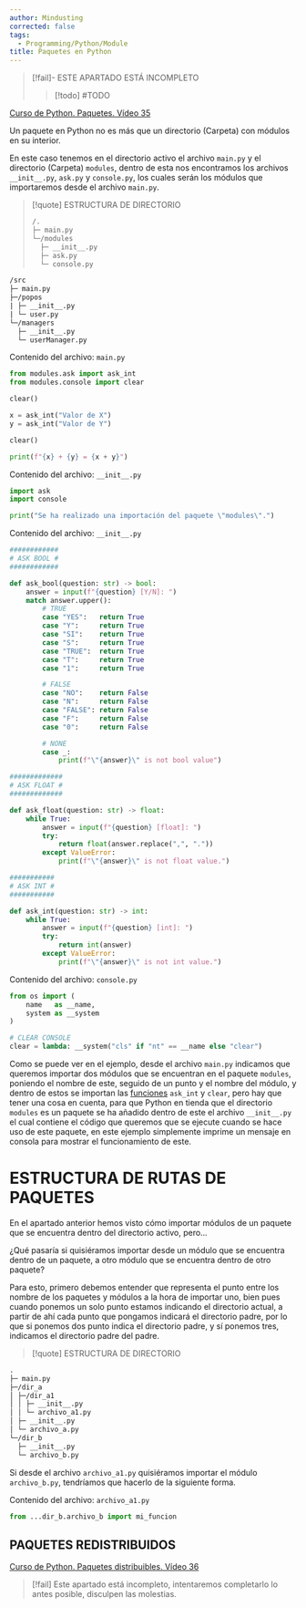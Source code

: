 ```yaml
---
author: Mindusting
corrected: false
tags:
  - Programming/Python/Module
title: Paquetes en Python
---
```


> [!fail]- ESTE APARTADO ESTÁ INCOMPLETO
> > [!todo] #TODO

[Curso de Python. Paquetes. Vídeo 35](https://youtu.be/nRieWujis4s?list=PLU8oAlHdN5BlvPxziopYZRd55pdqFwkeS)

Un paquete en Python no es más que un directorio (Carpeta) con módulos en su interior.

En este caso tenemos en el directorio activo el archivo `main.py` y el directorio (Carpeta) `modules`, dentro de esta nos encontramos los archivos `__init__.py`, `ask.py` y `console.py`, los cuales serán los módulos que importaremos desde el archivo `main.py`.

> [!quote] ESTRUCTURA DE DIRECTORIO
> ```txt
> /.
> ├─ main.py
> └─/modules
>   ├─ __init__.py
>   ├─ ask.py
>   └─ console.py
> ```

```txt
/src
├─ main.py
├─/popos
| ├─ __init__.py
| └─ user.py
└─/managers
  ├─ __init__.py
  └─ userManager.py
```

Contenido del archivo: `main.py`
```python
from modules.ask import ask_int
from modules.console import clear

clear()

x = ask_int("Valor de X")
y = ask_int("Valor de Y")

clear()

print(f"{x} + {y} = {x + y}")
```

Contenido del archivo: `__init__.py`
```python
import ask
import console

print("Se ha realizado una importación del paquete \"modules\".")
```

Contenido del archivo: `__init__.py`
```python
############
# ASK BOOL #
############

def ask_bool(question: str) -> bool:
    answer = input(f"{question} [Y/N]: ")
    match answer.upper():
        # TRUE
        case "YES":   return True
        case "Y":     return True
        case "SI":    return True
        case "S":     return True
        case "TRUE":  return True
        case "T":     return True
        case "1":     return True

        # FALSE
        case "NO":    return False
        case "N":     return False
        case "FALSE": return False
        case "F":     return False
        case "0":     return False

        # NONE
        case _:
            print(f"\"{answer}\" is not bool value")

#############
# ASK FLOAT #
#############

def ask_float(question: str) -> float:
    while True:
        answer = input(f"{question} [float]: ")
        try:
            return float(answer.replace(",", "."))
        except ValueError:
            print(f"\"{answer}\" is not float value.")

###########
# ASK INT #
###########

def ask_int(question: str) -> int:
    while True:
        answer = input(f"{question} [int]: ")
        try:
            return int(answer)
        except ValueError:
            print(f"\"{answer}\" is not int value.")

```

Contenido del archivo: `console.py`
```python
from os import (
    name   as __name,
    system as __system
)

# CLEAR CONSOLE
clear = lambda: __system("cls" if "nt" == __name else "clear")
```

Como se puede ver en el ejemplo, desde el archivo `main.py` indicamos que queremos importar dos módulos que se encuentran en el paquete `modules`, poniendo el nombre de este, seguido de un punto y el nombre del módulo, y dentro de estos se importan las [funciones](../py_func.md) `ask_int` y `clear`, pero hay que tener una cosa en cuenta, para que Python en tienda que el directorio `modules` es un paquete se ha añadido dentro de este el archivo `__init__.py` el cual contiene el código que queremos que se ejecute cuando se hace uso de este paquete, en este ejemplo simplemente imprime un mensaje en consola para mostrar el funcionamiento de este.

# ESTRUCTURA DE RUTAS DE PAQUETES

En el apartado anterior hemos visto cómo importar módulos de un paquete que se encuentra dentro del directorio activo, pero…

¿Qué pasaría si quisiéramos importar desde un módulo que se encuentra dentro de un paquete, a otro módulo que se encuentra dentro de otro paquete?

Para esto, primero debemos entender que representa el punto entre los nombre de los paquetes y módulos a la hora de importar uno, bien pues cuando ponemos un solo punto estamos indicando el directorio actual, a partir de ahí cada punto que pongamos indicará el directorio padre, por lo que si ponemos dos punto indica el directorio padre, y sí ponemos tres, indicamos el directorio padre del padre.

>[!quote] ESTRUCTURA DE DIRECTORIO
```txt
.
├─ main.py
├─/dir_a
│ ├─/dir_a1
│ │ ├─ __init__.py
│ │ └─ archivo_a1.py
│ ├─ __init__.py
│ └─ archivo_a.py
└─/dir_b
  ├─ __init__.py
  └─ archivo_b.py
```

Si desde el archivo `archivo_a1.py` quisiéramos importar el módulo `archivo_b.py`, tendríamos que hacerlo de la siguiente forma.

Contenido del archivo: `archivo_a1.py`
```python
from ...dir_b.archivo_b import mi_funcion
```

## PAQUETES REDISTRIBUIDOS

[Curso de Python. Paquetes distribuibles. Vídeo 36](https://youtu.be/Zf9sN-w0BVE?list=PLU8oAlHdN5BlvPxziopYZRd55pdqFwkeS)

>[!fail] Este apartado está incompleto, intentaremos completarlo lo antes posible, disculpen las molestias.
